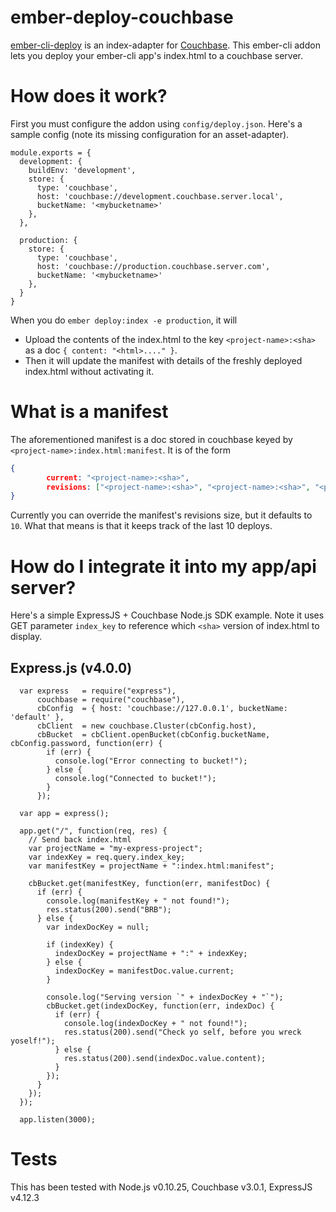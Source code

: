 # ember-deploy-couchbase

[ember-cli-deploy](https://github.com/ember-cli/ember-cli-deploy)
is an index-adapter for [Couchbase](http://www.couchbase.com). This
ember-cli addon lets you deploy your ember-cli app's
index.html to a couchbase server.

# How does it work?

First you must configure the addon using `config/deploy.json`. Here's
a sample config (note its missing configuration for an asset-adapter).

```
module.exports = {
  development: {
    buildEnv: 'development',
    store: {
      type: 'couchbase',
      host: 'couchbase://development.couchbase.server.local',
      bucketName: '<mybucketname>'
    },
  },

  production: {
    store: {
      type: 'couchbase',
      host: 'couchbase://production.couchbase.server.com',
      bucketName: '<mybucketname>'
    },
  }
}
```

When you do `ember deploy:index -e production`, it will 

* Upload the contents of the index.html to the key
`<project-name>:<sha>` as a doc `{ content: "<html>...." }`.
* Then it will update the manifest with details of the freshly
deployed index.html without activating it.

# What is a manifest

The aforementioned manifest is a doc stored in couchbase keyed by
`<project-name>:index.html:manifest`. It is of the form

```json
{
        current: "<project-name>:<sha>",
        revisions: ["<project-name>:<sha>", "<project-name>:<sha>", "<project-name>:<sha>"]
}
```

Currently you can override the manifest's revisions size, but it
defaults to `10`. What that means is that it keeps track of the last
10 deploys.

# How do I integrate it into my app/api server?

Here's a simple ExpressJS + Couchbase Node.js SDK example. Note it
uses GET parameter `index_key` to reference which `<sha>` version of
index.html to display.

## Express.js (v4.0.0)

```
  var express   = require("express"),
      couchbase = require("couchbase"),
      cbConfig  = { host: 'couchbase://127.0.0.1', bucketName: 'default' },
      cbClient  = new couchbase.Cluster(cbConfig.host),
      cbBucket  = cbClient.openBucket(cbConfig.bucketName, cbConfig.password, function(err) {
        if (err) {
          console.log("Error connecting to bucket!");
        } else {
          console.log("Connected to bucket!");
        }
      });

  var app = express();

  app.get("/", function(req, res) {
    // Send back index.html
    var projectName = "my-express-project";
    var indexKey = req.query.index_key;
    var manifestKey = projectName + ":index.html:manifest";

    cbBucket.get(manifestKey, function(err, manifestDoc) {
      if (err) {
        console.log(manifestKey + " not found!");
        res.status(200).send("BRB");
      } else {
        var indexDocKey = null;

        if (indexKey) {
          indexDocKey = projectName + ":" + indexKey;
        } else {
          indexDocKey = manifestDoc.value.current;
        }

        console.log("Serving version `" + indexDocKey + "`");
        cbBucket.get(indexDocKey, function(err, indexDoc) {
          if (err) {
            console.log(indexDocKey + " not found!");
            res.status(200).send("Check yo self, before you wreck yoself!");
          } else {
            res.status(200).send(indexDoc.value.content);
          }
        });
      }
    });
  });

  app.listen(3000);
```

# Tests

This has been tested with Node.js v0.10.25, Couchbase v3.0.1,
ExpressJS v4.12.3
